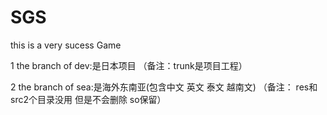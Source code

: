 # SGS
this is a very sucess Game

1 the branch of dev:是日本项目 （备注：trunk是项目工程）

2 the branch of sea:是海外东南亚(包含中文 英文 泰文 越南文)  （备注： res和src2个目录没用 但是不会删除 so保留）




